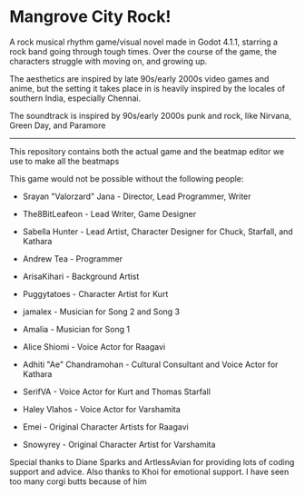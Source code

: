 # Mangrove City Rock!

A rock musical rhythm game/visual novel made in Godot 4.1.1, starring a rock band going through tough times. Over the course of the game, the characters struggle with moving on, and growing up.

The aesthetics are inspired by late 90s/early 2000s video games and anime, but the setting it takes place in is heavily inspired by the locales of southern India, especially Chennai.

The soundtrack is inspired by 90s/early 2000s punk and rock, like Nirvana, Green Day, and Paramore

___

This repository contains both the actual game and the beatmap editor we use to make all the beatmaps

This game would not be possible without the following people:

- Srayan "Valorzard" Jana - Director, Lead Programmer, Writer

- The8BitLeafeon - Lead Writer, Game Designer

- Sabella Hunter - Lead Artist, Character Designer for Chuck, Starfall, and Kathara

- Andrew Tea - Programmer

- ArisaKihari - Background Artist
  
- Puggytatoes - Character Artist for Kurt
  
- jamalex - Musician for Song 2 and Song 3
  
- Amalia - Musician for Song 1
  
- Alice Shiomi - Voice Actor for Raagavi
  
- Adhiti "Ae" Chandramohan - Cultural Consultant and Voice Actor for Kathara
  
- SerifVA - Voice Actor for Kurt and Thomas Starfall
  
- Haley Vlahos - Voice Actor for Varshamita
  
- Emei - Original Character Artists for Raagavi
  
- Snowyrey - Original Character Artist for Varshamita

Special thanks to Diane Sparks and ArtlessAvian for providing lots of coding support and advice. 
Also thanks to Khoi for emotional support. I have seen too many corgi butts because of him
